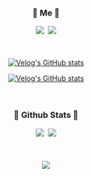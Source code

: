 <!--
**ImKunYoung/ImKunYoung** is a ✨ _special_ ✨ repository because its `README.md` (this file) appears on your GitHub profile.
-->

<h3 align="center"> 🐒 Me 🐒 </h3>
<p align="center">
  <a href="https://velog.io/@gun_123"><img src="https://img.shields.io/badge/Tech%20Blog-11B48A?style=flat-square&logo=Vimeo&logoColor=white&link=https://velog.io/@gun_123"/></a>&nbsp
  <a href="mailto:ur2kunyoung2@outlook.com"><img src="https://img.shields.io/badge/Microsoft Outlook-0078D4?style=flat-square&logo=Microsoft Outlook&logoColor=white&link=ur2kunyoung2@outlook.com"/></a>
</p>
<br>


<div align="center" style="text-align:center">

[![Velog's GitHub stats](https://velog-readme-stats.vercel.app/api?name=gun_123)](https://velog.io/@gun_123)

[![Velog's GitHub stats](https://velog-readme-stats.vercel.app/api?name=gun_123&tag=마이크로서비스)](https://velog.io/@gun_123)

</div>


<br>

<h3 align="center">🌴 Github Stats 🌴</h3>

<p align="center">
  <a href=""><img src="https://github-readme-stats.vercel.app/api/top-langs/?username=ImKunYoung&layout=compact&langs_count=10"/></a>&nbsp
  <a href=""><img src="https://github-readme-stats.vercel.app/api?username=ImKunYoung&count_private=true&show_icons=true"/></a>
</p>
<br>

<p align="center">
  <a href="https://hits.seeyoufarm.com"><img src="https://hits.seeyoufarm.com/api/count/incr/badge.svg?url=https%3A%2F%2Fgithub.com%2FImKunYoung&count_bg=%230F52D7&title_bg=%23000000&icon=github.svg&icon_color=%23E7E7E7&title=hits&edge_flat=false"/></a>
</p>

